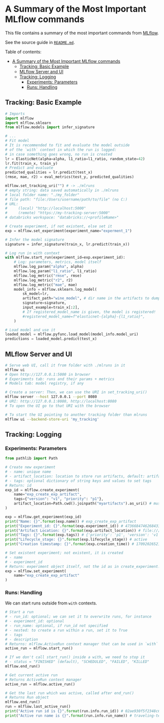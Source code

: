 # A Summary of the Most Important MLflow commands

This file contains a summary of the most important commands from [MLflow](https://mlflow.org/).

See the source guide in [`README.md`](./README.md).

Table of contents:
- [A Summary of the Most Important MLflow commands](#a-summary-of-the-most-important-mlflow-commands)
  - [Tracking: Basic Example](#tracking-basic-example)
  - [MLflow Server and UI](#mlflow-server-and-ui)
  - [Tracking: Logging](#tracking-logging)
    - [Experiments: Parameters](#experiments-parameters)
    - [Runs: Handling](#runs-handling)

## Tracking: Basic Example

```python
# Imports
import mlflow
import mlflow.sklearn
from mlflow.models import infer_signature

# ...
# Fit model
# It is recommended to fit and evaluate the model outside
# of the `with` context in which the run is logged:
# in case something goes wrong, no run is created
lr = ElasticNet(alpha=alpha, l1_ratio=l1_ratio, random_state=42)
lr.fit(train_x, train_y)
# Predict and evaluate
predicted_qualities = lr.predict(test_x)
(rmse, mae, r2) = eval_metrics(test_y, predicted_qualities)

mlflow.set_tracking_uri("") # -> ./mlruns
# empty string: data saved automatically in ./mlruns
# local folder name: "./my_folder"
# file path: "file:/Users/username/path/to/file" (no C:)
# URL:
#     (local) "http://localhost:5000"
#     (remote) "https://my-tracking-server:5000"
# databricks workspace: "databricks://<profileName>"

# Create experiment, if not existent, else set it
exp = mlflow.set_experiment(experiment_name="experment_1")

# Infer the model signature
signature = infer_signature(train_x, lr.predict(train_x))

# Log run in with context
with mlflow.start_run(experiment_id=exp.experiment_id):    
    # Log: parameters, metrics, model itself
    mlflow.log_param("alpha", alpha)
    mlflow.log_param("l1_ratio", l1_ratio)
    mlflow.log_metric("rmse", rmse)
    mlflow.log_metric("r2", r2)
    mlflow.log_metric("mae", mae)
    model_info = mlflow.sklearn.log_model(
        sk_model=lr,
        artifact_path="wine_model", # dir name in the artifacts to dump model
        signature=signature,
        input_example=train_x[:2],
        # If registered_model_name is given, the model is registered!
        #registered_model_name=f"elasticnet-{alpha}-{l1_ratio}",
    )

# Load model and use it
loaded_model = mlflow.pyfunc.load_model(model_info.model_uri)
predictions = loaded_model.predict(test_x)
```

## MLflow Server and UI

```bash
# Serve web UI, call it from folder with ./mlruns in it
mlflow ui
# Open http://127.0.0.1:5000 in browser
# Experiments tab: runs and their params + metrics
# Models tab: model registry, if any

# Create a server: Then, we can use the URI in set_tracking_uri()
mlflow server --host 127.0.0.1 --port 8080
# URI: http://127.0.0.1:8080, http://localhost:8080
# To open the UI go to that URI with the browser

# To start the UI pointing to another tracking folder than mlruns
mlflow ui --backend-store-uri 'my_tracking'
```

## Tracking: Logging

### Experiments: Parameters

```python
from pathlib import Path

# Create new experiment
# - name: unique name
# - artifact_location: location to store run artifacts, default: artifacts
# - tags: optional dictionary of string keys and values to set tags
# Return: id
exp_id = mlflow.create_experiment(
    name="exp_create_exp_artifact",
    tags={"version": "v1", "priority": "p1"},
    artifact_location=Path.cwd().joinpath("myartifacts").as_uri() # must be a URI: file://...
)

exp = mlflow.get_experiment(exp_id)
print("Name: {}".format(exp.name)) # exp_create_exp_artifact
print("Experiment_id: {}".format(exp.experiment_id)) # 473668474626843335
print("Artifact Location: {}".format(exp.artifact_location)) # file:///C:/Users/.../mlflow_guide/examples/02_logging/myartifacts
print("Tags: {}".format(exp.tags)) # {'priority': 'p1', 'version': 'v1'}
print("Lifecycle_stage: {}".format(exp.lifecycle_stage)) # active
print("Creation timestamp: {}".format(exp.creation_time)) # 1709202652141

# Set existent experiment; not existent, it is created
# - name
# - experiment_id
# Return: experiment object itself, not the id as in create_experiment!
exp = mlflow.set_experiment(
    name="exp_create_exp_artifact"
)
```

### Runs: Handling

We can start runs outside from `with` contexts.

```python
# Start a run
# - run_id: optional; we can set it to overwrite runs, for instance
# - experiment_id: optional
# - run_name: optional, if run_id not specified
# - nested: to create a run within a run, set it to True
# - tags
# - description
# Returns: mlflow.ActiveRun context manager that can be used in `with` block
active_run = mlflow.start_run()

# If we don't call start_run() inside a with, we need to stop it
# - status = "FINISHED" (default), "SCHEDULED", "FAILED", "KILLED"
mlflow.end_run()

# Get current active run
# Returns ActiveRun context manager
active_run = mlflow.active_run()

# Get the last run which was active, called after end_run()
# Returns Run object
mlflow.end_run()
run = mlflow.last_active_run()
print("Active run id is {}".format(run.info.run_id)) # 02ae930f5f2348c6bc3b411bb7de297a
print("Active run name is {}".format(run.info.run_name)) # traveling-tern-43
```
